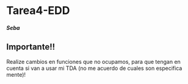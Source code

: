 # Tarea4-EDD
##### Seba
## Importante!!
Realize cambios en funciones que no ocupamos, para que tengan en cuenta si van a usar mi TDA
(no me acuerdo de cuales son especifica mente)!
